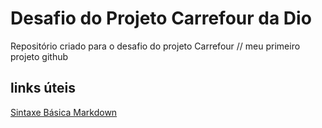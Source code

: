 # Desafio do Projeto Carrefour da Dio
Repositório criado para o desafio do projeto Carrefour // meu primeiro projeto github

## links úteis
[Sintaxe Básica Markdown](https://www.markdownguide.org/basic-syntax/)
